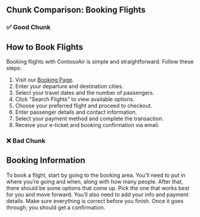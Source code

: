 ## Chunk Comparison: Booking Flights

### ✅ Good Chunk

## How to Book Flights

Booking flights with ContosoAir is simple and straightforward. Follow these steps:

1. Visit our [Booking Page](/booking).
2. Enter your departure and destination cities.
3. Select your travel dates and the number of passengers.
4. Click "Search Flights" to view available options.
5. Choose your preferred flight and proceed to checkout.
6. Enter passenger details and contact information.
7. Select your payment method and complete the transaction.
8. Receive your e-ticket and booking confirmation via email.

### ❌ Bad Chunk

## Booking Information

To book a flight, start by going to the booking area. You’ll need to put in where you’re going and when, along with how many people. After that, there should be some options that come up. Pick the one that works best for you and move forward. You’ll also need to add your info and payment details. Make sure everything is correct before you finish. Once it goes through, you should get a confirmation.

